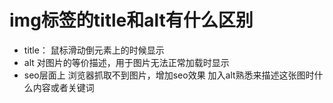 # img标签的title和alt有什么区别
- title： 鼠标滑动倒元素上的时候显示
- alt 对图片的等价描述，用于图片无法正常加载时显示
- seo层面上 浏览器抓取不到图片，增加seo效果 加入alt熟悉来描述这张图时什么内容或者关键词